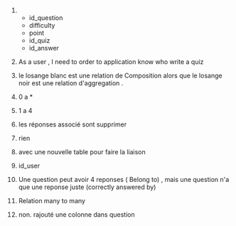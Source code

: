 1.  - id_question
    - difficulty
    - point
    - id_quiz
    - id_answer

2. As a user , I need to order to application know who write a quiz

3. le losange blanc est une relation de Composition alors que le losange noir  est une relation d'aggregation .

4.  0 a *

5. 1 a 4

6. les réponses associé sont supprimer

7. rien

8. avec une nouvelle table  pour faire la liaison

9.  id_user

10. Une question peut avoir 4 reponses ( Belong to) , mais une question n'a que une reponse juste (correctly answered by)   

11. Relation many to many

12. non. rajouté une colonne dans question


